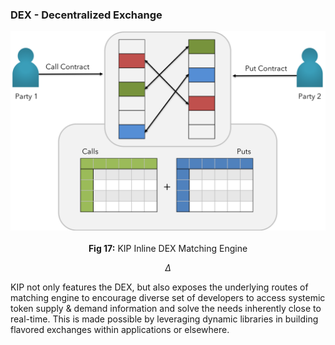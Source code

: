 ### DEX - Decentralized Exchange

![KIP Inline DEX Matching Engine](images/tech-primer/KIP-DEX.png)

<p align="center"> <b>Fig 17:</b> KIP Inline DEX Matching Engine <sup><a href="#references"></a></sup> </p>

$$
\Delta
$$

KIP not only features the DEX, but also exposes the underlying routes of matching engine to encourage diverse set of developers to access systemic token supply & demand information and solve the needs inherently close to real-time. This is made possible by leveraging dynamic libraries in building flavored exchanges within applications or elsewhere.
